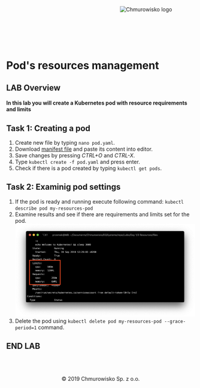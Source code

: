 <img src="../../../img/logo.png" alt="Chmurowisko logo" width="200" align="right">
<br><br>
<br><br>
<br><br>

# Pod's resources management

## LAB Overview

#### In this lab you will create a Kubernetes pod with resource requirements and limits

## Task 1: Creating a pod 

1. Create new file by typing ``nano pod.yaml``.
2. Download [manifest file](./files/pod.yaml) and paste its content into editor.
3. Save changes by pressing *CTRL+O* and *CTRL-X*.
4. Type ``kubectl create -f pod.yaml`` and press enter.
5. Check if there is a pod created by typing ``kubectl get pods``.

## Task 2: Examinig pod settings

1. If the pod is ready and running execute following command:
``
kubectl describe pod my-resources-pod
``
2. Examine results and see if there are requirements and limits set for the pod.
![img](./img/resources.png)
3. Delete the pod using ``kubectl delete pod my-resources-pod --grace-period=1`` command.
## END LAB

<br><br>

<center><p>&copy; 2019 Chmurowisko Sp. z o.o.<p></center>
